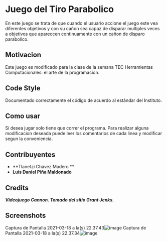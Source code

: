 # Juego del Tiro Parabolico
En este juego se trata de que cuando el usuario accione el juego este vea diferentes objetivos y con su cañon sea capaz
de disparar multiples veces a objetivos que apareccen continuamente con un cañon de disparo parabolico.

## Motivacion
Este juego es modificado para la clase de la semana TEC Herramientas Computacionales: el arte de la programacion.

## Code Style
Documentado correctamente el código de acuerdo al estándar del Instituto.

## Como usar
Si desea jugar solo tiene que correr el programa. Para realizar alguna modificacion deseada puede leer los comentarios de 
cada linea y modificar segun la conveniencia.

## Contribuyentes
- **Tlanetzi Chávez Madero **		
- **Luis Daniel Piña Maldonado**

## Credits
***Videojuego Cannon. Tomado  del  sitio  Grant  Jenks.***

## Screenshots

Captura de Pantalla 2021-03-18 a la(s) 22.37.43![image](https://user-images.githubusercontent.com/73376432/111736228-a739dd00-883a-11eb-874b-dfcfa6c2934f.png)
Captura de Pantalla 2021-03-18 a la(s) 22.37.34![image](https://user-images.githubusercontent.com/73376432/111736246-b1f47200-883a-11eb-924f-92d54b0922c7.png)
